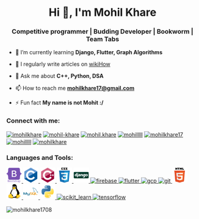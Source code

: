 <h1 align="center">Hi 👋, I'm Mohil Khare</h1>
<h3 align="center">Competitive programmer | Budding Developer | Bookworm | Team Tabs</h3>

- 🌱 I’m currently learning **Django, Flutter, Graph Algorithms**

- 📝 I regularly write articles on [wikiHow](wikiHow)

- 💬 Ask me about **C++, Python, DSA**

- 📫 How to reach me **mohilkhare17@gmail.com**

- ⚡ Fun fact **My name is not Mohit :/**

<h3 align="left">Connect with me:</h3>
<p align="left">
<a href="https://twitter.com/imohilkhare" target="blank"><img align="center" src="https://cdn.jsdelivr.net/npm/simple-icons@3.0.1/icons/twitter.svg" alt="imohilkhare" height="30" width="40" /></a>
<a href="https://linkedin.com/in/mohil-khare" target="blank"><img align="center" src="https://cdn.jsdelivr.net/npm/simple-icons@3.0.1/icons/linkedin.svg" alt="mohil-khare" height="30" width="40" /></a>
<a href="https://instagram.com/mohil.khare" target="blank"><img align="center" src="https://cdn.jsdelivr.net/npm/simple-icons@3.0.1/icons/instagram.svg" alt="mohil.khare" height="30" width="40" /></a>
<a href="https://www.codechef.com/users/mohilllll" target="blank"><img align="center" src="https://cdn.jsdelivr.net/npm/simple-icons@3.1.0/icons/codechef.svg" alt="mohilllll" height="30" width="40" /></a>
<a href="https://www.hackerrank.com/mohilkhare17" target="blank"><img align="center" src="https://cdn.jsdelivr.net/npm/simple-icons@3.0.1/icons/hackerrank.svg" alt="mohilkhare17" height="30" width="40" /></a>
<a href="https://codeforces.com/profile/mohilllll" target="blank"><img align="center" src="https://cdn.jsdelivr.net/npm/simple-icons@3.0.1/icons/codeforces.svg" alt="mohilllll" height="30" width="40" /></a>
<a href="https://www.leetcode.com/mohilkhare" target="blank"><img align="center" src="https://cdn.jsdelivr.net/npm/simple-icons@3.0.1/icons/leetcode.svg" alt="mohilkhare" height="30" width="40" /></a>
</p>

<h3 align="left">Languages and Tools:</h3>
<p align="left"> <a href="https://getbootstrap.com" target="_blank"> <img src="https://raw.githubusercontent.com/devicons/devicon/master/icons/bootstrap/bootstrap-plain-wordmark.svg" alt="bootstrap" width="40" height="40"/> </a> <a href="https://www.cprogramming.com/" target="_blank"> <img src="https://raw.githubusercontent.com/devicons/devicon/master/icons/c/c-original.svg" alt="c" width="40" height="40"/> </a> <a href="https://www.w3schools.com/cpp/" target="_blank"> <img src="https://raw.githubusercontent.com/devicons/devicon/master/icons/cplusplus/cplusplus-original.svg" alt="cplusplus" width="40" height="40"/> </a> <a href="https://www.w3schools.com/css/" target="_blank"> <img src="https://raw.githubusercontent.com/devicons/devicon/master/icons/css3/css3-original-wordmark.svg" alt="css3" width="40" height="40"/> </a> <a href="https://www.djangoproject.com/" target="_blank"> <img src="https://raw.githubusercontent.com/devicons/devicon/master/icons/django/django-original.svg" alt="django" width="40" height="40"/> </a> <a href="https://firebase.google.com/" target="_blank"> <img src="https://www.vectorlogo.zone/logos/firebase/firebase-icon.svg" alt="firebase" width="40" height="40"/> </a> <a href="https://flutter.dev" target="_blank"> <img src="https://www.vectorlogo.zone/logos/flutterio/flutterio-icon.svg" alt="flutter" width="40" height="40"/> </a> <a href="https://cloud.google.com" target="_blank"> <img src="https://www.vectorlogo.zone/logos/google_cloud/google_cloud-icon.svg" alt="gcp" width="40" height="40"/> </a> <a href="https://git-scm.com/" target="_blank"> <img src="https://www.vectorlogo.zone/logos/git-scm/git-scm-icon.svg" alt="git" width="40" height="40"/> </a> <a href="https://www.w3.org/html/" target="_blank"> <img src="https://raw.githubusercontent.com/devicons/devicon/master/icons/html5/html5-original-wordmark.svg" alt="html5" width="40" height="40"/> </a> <a href="https://www.linux.org/" target="_blank"> <img src="https://raw.githubusercontent.com/devicons/devicon/master/icons/linux/linux-original.svg" alt="linux" width="40" height="40"/> </a> <a href="https://www.mysql.com/" target="_blank"> <img src="https://raw.githubusercontent.com/devicons/devicon/master/icons/mysql/mysql-original-wordmark.svg" alt="mysql" width="40" height="40"/> </a> <a href="https://www.python.org" target="_blank"> <img src="https://raw.githubusercontent.com/devicons/devicon/master/icons/python/python-original.svg" alt="python" width="40" height="40"/> </a> <a href="https://scikit-learn.org/" target="_blank"> <img src="https://upload.wikimedia.org/wikipedia/commons/0/05/Scikit_learn_logo_small.svg" alt="scikit_learn" width="40" height="40"/> </a> <a href="https://www.tensorflow.org" target="_blank"> <img src="https://www.vectorlogo.zone/logos/tensorflow/tensorflow-icon.svg" alt="tensorflow" width="40" height="40"/> </a> </p>

<p><img align="center" src="https://github-readme-streak-stats.herokuapp.com/?user=mohilkhare1708&" alt="mohilkhare1708" /></p>
